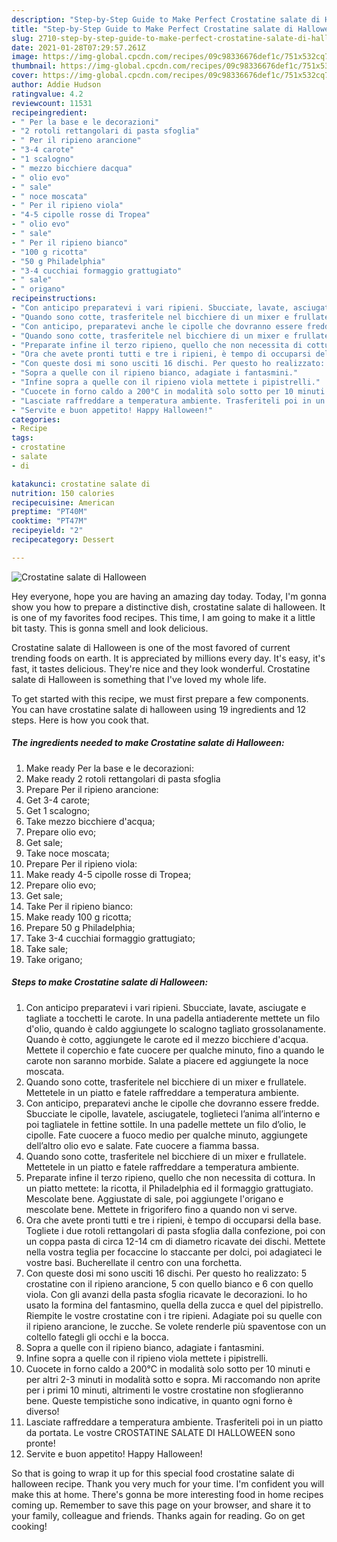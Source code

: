 ```yaml
---
description: "Step-by-Step Guide to Make Perfect Crostatine salate di Halloween"
title: "Step-by-Step Guide to Make Perfect Crostatine salate di Halloween"
slug: 2710-step-by-step-guide-to-make-perfect-crostatine-salate-di-halloween
date: 2021-01-28T07:29:57.261Z
image: https://img-global.cpcdn.com/recipes/09c98336676def1c/751x532cq70/crostatine-salate-di-halloween-recipe-main-photo.jpg
thumbnail: https://img-global.cpcdn.com/recipes/09c98336676def1c/751x532cq70/crostatine-salate-di-halloween-recipe-main-photo.jpg
cover: https://img-global.cpcdn.com/recipes/09c98336676def1c/751x532cq70/crostatine-salate-di-halloween-recipe-main-photo.jpg
author: Addie Hudson
ratingvalue: 4.2
reviewcount: 11531
recipeingredient:
- " Per la base e le decorazioni"
- "2 rotoli rettangolari di pasta sfoglia"
- " Per il ripieno arancione"
- "3-4 carote"
- "1 scalogno"
- " mezzo bicchiere dacqua"
- " olio evo"
- " sale"
- " noce moscata"
- " Per il ripieno viola"
- "4-5 cipolle rosse di Tropea"
- " olio evo"
- " sale"
- " Per il ripieno bianco"
- "100 g ricotta"
- "50 g Philadelphia"
- "3-4 cucchiai formaggio grattugiato"
- " sale"
- " origano"
recipeinstructions:
- "Con anticipo preparatevi i vari ripieni. Sbucciate, lavate, asciugate e tagliate a tocchetti le carote. In una padella antiaderente mettete un filo d&#39;olio, quando è caldo aggiungete lo scalogno tagliato grossolanamente. Quando è cotto, aggiungete le carote ed il mezzo bicchiere d&#39;acqua. Mettete il coperchio e fate cuocere per qualche minuto, fino a quando le carote non saranno morbide. Salate a piacere ed aggiungete la noce moscata."
- "Quando sono cotte, trasferitele nel bicchiere di un mixer e frullatele. Mettetele in un piatto e fatele raffreddare a temperatura ambiente."
- "Con anticipo, preparatevi anche le cipolle che dovranno essere fredde. Sbucciate le cipolle, lavatele, asciugatele, toglieteci l’anima all’interno e poi tagliatele in fettine sottile. In una padelle mettete un filo d’olio, le cipolle. Fate cuocere a fuoco medio per qualche minuto, aggiungete dell’altro olio evo e salate. Fate cuocere a fiamma bassa."
- "Quando sono cotte, trasferitele nel bicchiere di un mixer e frullatele. Mettetele in un piatto e fatele raffreddare a temperatura ambiente."
- "Preparate infine il terzo ripieno, quello che non necessita di cottura. In un piatto mettete: la ricotta, il Philadelphia ed il formaggio grattugiato. Mescolate bene. Aggiustate di sale, poi aggiungete l&#39;origano e mescolate bene. Mettete in frigorifero fino a quando non vi serve."
- "Ora che avete pronti tutti e tre i ripieni, è tempo di occuparsi della base. Togliete i due rotoli rettangolari di pasta sfoglia dalla confezione, poi con un coppa pasta di circa 12-14 cm di diametro ricavate dei dischi. Mettete nella vostra teglia per focaccine lo staccante per dolci, poi adagiateci le vostre basi. Bucherellate il centro con una forchetta."
- "Con queste dosi mi sono usciti 16 dischi. Per questo ho realizzato: 5 crostatine con il ripieno arancione, 5 con quello bianco e 6 con quello viola. Con gli avanzi della pasta sfoglia ricavate le decorazioni. Io ho usato la formina del fantasmino, quella della zucca e quel del pipistrello.  Riempite le vostre crostatine con i tre ripieni. Adagiate poi su quelle con il ripieno arancione, le zucche. Se volete renderle più spaventose con un coltello fategli gli occhi e la bocca."
- "Sopra a quelle con il ripieno bianco, adagiate i fantasmini."
- "Infine sopra a quelle con il ripieno viola mettete i pipistrelli."
- "Cuocete in forno caldo a 200°C in modalità solo sotto per 10 minuti e per altri 2-3 minuti in modalità sotto e sopra. Mi raccomando non aprite per i primi 10 minuti, altrimenti le vostre crostatine non sfoglieranno bene. Queste tempistiche sono indicative, in quanto ogni forno è diverso!"
- "Lasciate raffreddare a temperatura ambiente. Trasferiteli poi in un piatto da portata. Le vostre CROSTATINE SALATE DI HALLOWEEN sono pronte!"
- "Servite e buon appetito! Happy Halloween!"
categories:
- Recipe
tags:
- crostatine
- salate
- di

katakunci: crostatine salate di 
nutrition: 150 calories
recipecuisine: American
preptime: "PT40M"
cooktime: "PT47M"
recipeyield: "2"
recipecategory: Dessert

---
```



![Crostatine salate di Halloween](https://img-global.cpcdn.com/recipes/09c98336676def1c/751x532cq70/crostatine-salate-di-halloween-recipe-main-photo.jpg)

Hey everyone, hope you are having an amazing day today. Today, I'm gonna show you how to prepare a distinctive dish, crostatine salate di halloween. It is one of my favorites food recipes. This time, I am going to make it a little bit tasty. This is gonna smell and look delicious.



Crostatine salate di Halloween is one of the most favored of current trending foods on earth. It is appreciated by millions every day. It's easy, it's fast, it tastes delicious. They're nice and they look wonderful. Crostatine salate di Halloween is something that I've loved my whole life.


To get started with this recipe, we must first prepare a few components. You can have crostatine salate di halloween using 19 ingredients and 12 steps. Here is how you cook that.

<!--inarticleads1-->

##### The ingredients needed to make Crostatine salate di Halloween:

1. Make ready  Per la base e le decorazioni:
1. Make ready 2 rotoli rettangolari di pasta sfoglia
1. Prepare  Per il ripieno arancione:
1. Get 3-4 carote;
1. Get 1 scalogno;
1. Take  mezzo bicchiere d&#39;acqua;
1. Prepare  olio evo;
1. Get  sale;
1. Take  noce moscata;
1. Prepare  Per il ripieno viola:
1. Make ready 4-5 cipolle rosse di Tropea;
1. Prepare  olio evo;
1. Get  sale;
1. Take  Per il ripieno bianco:
1. Make ready 100 g ricotta;
1. Prepare 50 g Philadelphia;
1. Take 3-4 cucchiai formaggio grattugiato;
1. Take  sale;
1. Take  origano;




<!--inarticleads2-->

##### Steps to make Crostatine salate di Halloween:

1. Con anticipo preparatevi i vari ripieni. Sbucciate, lavate, asciugate e tagliate a tocchetti le carote. In una padella antiaderente mettete un filo d&#39;olio, quando è caldo aggiungete lo scalogno tagliato grossolanamente. Quando è cotto, aggiungete le carote ed il mezzo bicchiere d&#39;acqua. Mettete il coperchio e fate cuocere per qualche minuto, fino a quando le carote non saranno morbide. Salate a piacere ed aggiungete la noce moscata.
1. Quando sono cotte, trasferitele nel bicchiere di un mixer e frullatele. Mettetele in un piatto e fatele raffreddare a temperatura ambiente.
1. Con anticipo, preparatevi anche le cipolle che dovranno essere fredde. Sbucciate le cipolle, lavatele, asciugatele, toglieteci l’anima all’interno e poi tagliatele in fettine sottile. In una padelle mettete un filo d’olio, le cipolle. Fate cuocere a fuoco medio per qualche minuto, aggiungete dell’altro olio evo e salate. Fate cuocere a fiamma bassa.
1. Quando sono cotte, trasferitele nel bicchiere di un mixer e frullatele. Mettetele in un piatto e fatele raffreddare a temperatura ambiente.
1. Preparate infine il terzo ripieno, quello che non necessita di cottura. In un piatto mettete: la ricotta, il Philadelphia ed il formaggio grattugiato. Mescolate bene. Aggiustate di sale, poi aggiungete l&#39;origano e mescolate bene. Mettete in frigorifero fino a quando non vi serve.
1. Ora che avete pronti tutti e tre i ripieni, è tempo di occuparsi della base. Togliete i due rotoli rettangolari di pasta sfoglia dalla confezione, poi con un coppa pasta di circa 12-14 cm di diametro ricavate dei dischi. Mettete nella vostra teglia per focaccine lo staccante per dolci, poi adagiateci le vostre basi. Bucherellate il centro con una forchetta.
1. Con queste dosi mi sono usciti 16 dischi. Per questo ho realizzato: 5 crostatine con il ripieno arancione, 5 con quello bianco e 6 con quello viola. Con gli avanzi della pasta sfoglia ricavate le decorazioni. Io ho usato la formina del fantasmino, quella della zucca e quel del pipistrello.  Riempite le vostre crostatine con i tre ripieni. Adagiate poi su quelle con il ripieno arancione, le zucche. Se volete renderle più spaventose con un coltello fategli gli occhi e la bocca.
1. Sopra a quelle con il ripieno bianco, adagiate i fantasmini.
1. Infine sopra a quelle con il ripieno viola mettete i pipistrelli.
1. Cuocete in forno caldo a 200°C in modalità solo sotto per 10 minuti e per altri 2-3 minuti in modalità sotto e sopra. Mi raccomando non aprite per i primi 10 minuti, altrimenti le vostre crostatine non sfoglieranno bene. Queste tempistiche sono indicative, in quanto ogni forno è diverso!
1. Lasciate raffreddare a temperatura ambiente. Trasferiteli poi in un piatto da portata. Le vostre CROSTATINE SALATE DI HALLOWEEN sono pronte!
1. Servite e buon appetito! Happy Halloween!




So that is going to wrap it up for this special food crostatine salate di halloween recipe. Thank you very much for your time. I'm confident you will make this at home. There's gonna be more interesting food in home recipes coming up. Remember to save this page on your browser, and share it to your family, colleague and friends. Thanks again for reading. Go on get cooking!
